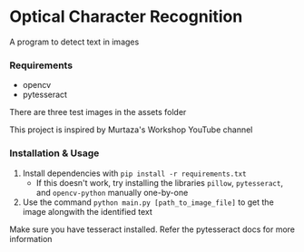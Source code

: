 # Optical Character Recognition
A program to detect text in images

### Requirements
* opencv
* pytesseract

There are three test images in the assets folder

This project is inspired by Murtaza's Workshop YouTube channel

### Installation & Usage
1. Install dependencies with `pip install -r requirements.txt`
	* If this doesn't work, try installing the libraries `pillow`, `pytesseract`, and `opencv-python` manually one-by-one
2. Use the command `python main.py [path_to_image_file]` to get the image alongwith the identified text

Make sure you have tesseract installed. Refer the pytesseract docs for more information
